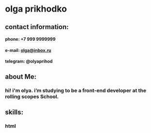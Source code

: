 # **olga prikhodko**

## **contact information:**

#### **phone:** +7 999 9999999
#### **e-mail:** olga@inbox.ru
#### **telegram:** @olyaprihod


## **about Me:**

### hi! i'm olya. i’m studying to be a front-end developer at the rolling scopes School. 


## **skills:**

### html